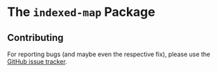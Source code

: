 The `indexed-map` Package
========================


Contributing
------------

For reporting bugs (and maybe even the respective fix), please use the [GitHub issue tracker](https://github.com/skedge/indexed-map/issues).
